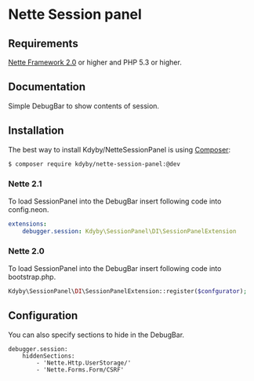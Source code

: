 # Nette Session panel

## Requirements

[Nette Framework 2.0](http://nette.org) or higher and PHP 5.3 or higher.

## Documentation
Simple DebugBar to show contents of session.

## Installation

The best way to install Kdyby/NetteSessionPanel is using [Composer](http://getcomposer.org/):

```sh
$ composer require kdyby/nette-session-panel:@dev
```

### Nette 2.1

To load SessionPanel into the DebugBar insert following code into config.neon.
```yml
extensions:
	debugger.session: Kdyby\SessionPanel\DI\SessionPanelExtension
```

### Nette 2.0

To load SessionPanel into the DebugBar insert following code into bootstrap.php.
```php
Kdyby\SessionPanel\DI\SessionPanelExtension::register($confgurator);
```

## Configuration

You can also specify sections to hide in the DebugBar.
```neon
debugger.session:
	hiddenSections:
		- 'Nette.Http.UserStorage/'
		- 'Nette.Forms.Form/CSRF'
```
